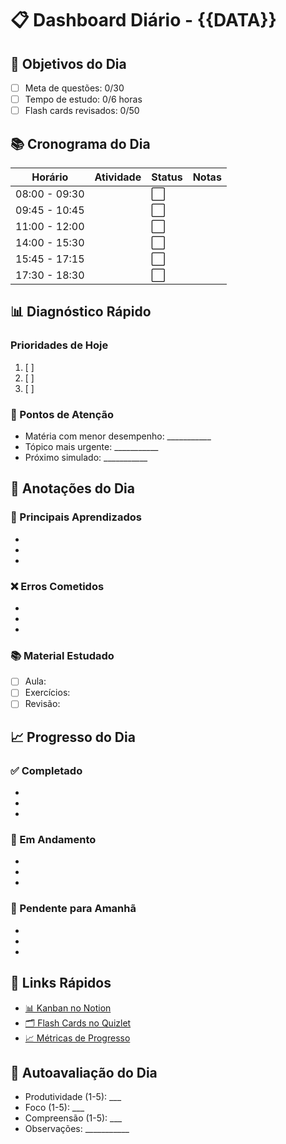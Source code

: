 # 📋 Dashboard Diário - {{DATA}}

## 🎯 Objetivos do Dia
- [ ] Meta de questões: 0/30
- [ ] Tempo de estudo: 0/6 horas
- [ ] Flash cards revisados: 0/50

## 📚 Cronograma do Dia
| Horário | Atividade | Status | Notas |
|---------|-----------|--------|--------|
| 08:00 - 09:30 | | ⬜ | |
| 09:45 - 10:45 | | ⬜ | |
| 11:00 - 12:00 | | ⬜ | |
| 14:00 - 15:30 | | ⬜ | |
| 15:45 - 17:15 | | ⬜ | |
| 17:30 - 18:30 | | ⬜ | |

## 📊 Diagnóstico Rápido
### Prioridades de Hoje
1. [ ] 
2. [ ] 
3. [ ] 

### 🚨 Pontos de Atenção
- Matéria com menor desempenho: ___________
- Tópico mais urgente: ___________
- Próximo simulado: ___________

## 📝 Anotações do Dia
### 📌 Principais Aprendizados
- 
- 
- 

### ❌ Erros Cometidos
- 
- 
- 

### 📚 Material Estudado
- [ ] Aula: 
- [ ] Exercícios:
- [ ] Revisão:

## 📈 Progresso do Dia
### ✅ Completado
- 
- 
- 

### 🔄 Em Andamento
- 
- 
- 

### 📅 Pendente para Amanhã
- 
- 
- 

## 🔄 Links Rápidos
- [📊 Kanban no Notion](seu_link_aqui)
- [🗂️ Flash Cards no Quizlet](seu_link_aqui)
- [📈 Métricas de Progresso](../metricas-progresso.md)

## 🎯 Autoavaliação do Dia
- Produtividade (1-5): ___
- Foco (1-5): ___
- Compreensão (1-5): ___
- Observações: ___________